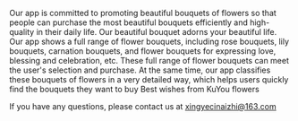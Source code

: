  Our app is committed to promoting beautiful bouquets of flowers so that people can purchase the most beautiful bouquets efficiently and high-quality in their daily life. Our beautiful bouquet adorns your beautiful life.
    Our app shows a full range of flower bouquets, including rose bouquets, lily bouquets, carnation bouquets, and flower bouquets for expressing love, blessing and celebration, etc. These full range of flower bouquets can meet the user's selection and purchase. At the same time, our app classifies these bouquets of flowers in a very detailed way, which helps users quickly find the bouquets they want to buy
    Best wishes from  KuYou flowers

If you have any questions, please contact us at xingyecinaizhi@163.com

